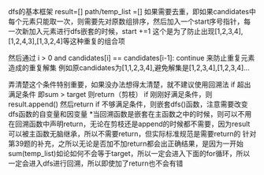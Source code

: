 dfs的基本框架
result=[]
path/temp_list =[]
如果需要去重，即如果candidates中每个元素只能取一次，则需要先对原数组排序，然后加入一个start序号指针，每一次新加入元素进行dfs嵌套的时候，start +=1
这个是为了防止出现[1,2,3,4],[1,2,4,3],[1,3,2,4]等这种重复的组合项

然后通过 
i > 0 and candidates[i] == candidates[i-1]: continue 
来防止重复元素造成的重复解集 例如原candidates为[1,1,2,3,4],避免解集是[1,2,3,4],[1,2,3,4]...

弄清楚这个条件特别重要，如果没办法想得太清楚，就不建议使用回溯法
if 超出满足条件 即sum > target 则return（剪枝）
if 刚刚好满足条件，则result.append()  然后return
if 不够满足条件，则嵌套dfs()函数，注意需要改变dfs函数的自变量和因变量
*当回溯函数是嵌套在主函数之中的时候，则可以不用在回溯函数中声明return，无论在剪枝还是append的时候都不需要，因为result可以被主函数无脑继承，所以不需要return，但实际标准规范是需要return的
针对第39题的补充，之所以无论是否加不加return都会出正确结果，是因为一开始sum(temp_list)如论如何不会等于target，所以一定会进入下面的for循环，所以一定会进入dfs进行回溯，所以即使加了return也不会有错
